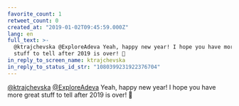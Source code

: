 ```yaml
---
favorite_count: 1
retweet_count: 0
created_at: "2019-01-02T09:45:59.000Z"
lang: en
full_text: >-
  @ktrajchevska @ExploreAdeva Yeah, happy new year! I hope you have more great
  stuff to tell after 2019 is over! 💪
in_reply_to_screen_name: ktrajchevska
in_reply_to_status_id_str: "1080399231922376704"
---
```


[@ktrajchevska](https://twitter.com/ktrajchevska)
[@ExploreAdeva](https://twitter.com/ExploreAdeva) Yeah, happy new year! I hope
you have more great stuff to tell after 2019 is over! 💪
